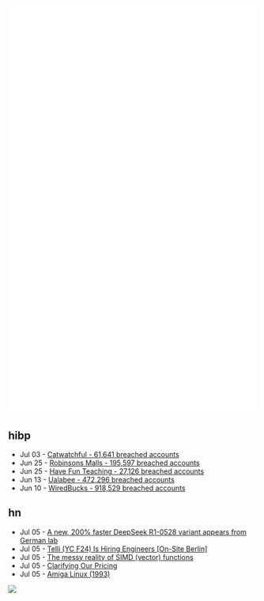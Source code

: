 ![Metrics](https://raw.githubusercontent.com/phixion/phixion/master/metrics.svg)

## hibp

<!--
for https://github.com/phixion/phixion/blob/main/.github/workflows/feeds.yml
-->
<!--START_SECTION:haveibeenpwnd-->
- Jul 03 - [Catwatchful - 61,641 breached accounts](https://haveibeenpwned.com/Breach/Catwatchful)
- Jun 25 - [Robinsons Malls - 195,597 breached accounts](https://haveibeenpwned.com/Breach/RobinsonsMalls)
- Jun 25 - [Have Fun Teaching - 27,126 breached accounts](https://haveibeenpwned.com/Breach/HaveFunTeaching)
- Jun 13 - [Ualabee - 472,296 breached accounts](https://haveibeenpwned.com/Breach/Ualabee)
- Jun 10 - [WiredBucks - 918,529 breached accounts](https://haveibeenpwned.com/Breach/WiredBucks)
<!--END_SECTION:haveibeenpwnd-->

## hn

<!--
for https://github.com/phixion/phixion/blob/main/.github/workflows/feeds.yml
-->
<!--START_SECTION:hn-->
- Jul 05 - [A new, 200% faster DeepSeek R1-0528 variant appears from German lab](https://venturebeat.com/ai/holy-smokes-a-new-200-faster-deepseek-r1-0528-variant-appears-from-german-lab-tng-technology-consulting-gmbh/)
- Jul 05 - [Telli (YC F24) Is Hiring Engineers [On-Site Berlin]](https://hi.telli.com/join-us)
- Jul 05 - [The messy reality of SIMD (vector) functions](https://johnnysswlab.com/the-messy-reality-of-simd-vector-functions/)
- Jul 05 - [Clarifying Our Pricing](https://cursor.com/en/blog/june-2025-pricing)
- Jul 05 - [Amiga Linux (1993)](https://groups.google.com/g/comp.sys.amiga.emulations/c/xUgrpylQOXk)
<!--END_SECTION:hn-->

<!--
for https://yhype.me
-->
![](https://hit.yhype.me/github/profile?user_id=13013670)
